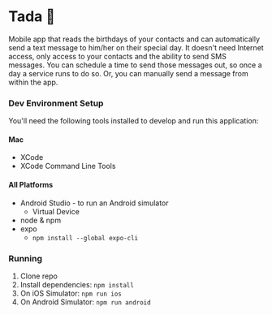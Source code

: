 # Tada :tada:

Mobile app that reads the birthdays of your contacts and can automatically send a text message to him/her on their special day.
It doesn't need Internet access, only access to your contacts and the ability to send SMS messages.
You can schedule a time to send those messages out, so once a day a service runs to do so. Or, you can manually send a message from within the app.

### Dev Environment Setup
You'll need the following tools installed to develop and run this application:

#### Mac
* XCode
* XCode Command Line Tools

#### All Platforms
* Android Studio - to run an Android simulator
  * Virtual Device 
* node & npm
* expo
  * `npm install --global expo-cli` 

### Running
1. Clone repo
2. Install dependencies: `npm install`
3. On iOS Simulator: `npm run ios`
4. On Android Simulator: `npm run android`